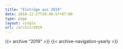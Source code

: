 ```yaml
---
title: "Einträge aus 2019"
date: 2018-12-27T20:49:57+07:00
type: page
layout: single
url: /archiv/2019
---
```


{{< archive "2019" >}}
{{< archive-navigation-yearly >}}
